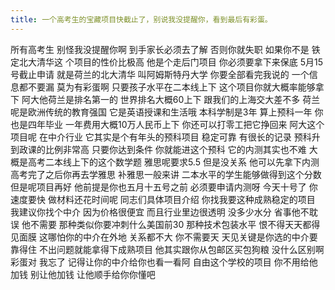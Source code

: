 ```yaml
---
title: 一个高考生的宝藏项目快截止了，别说我没提醒你，看到最后有彩蛋。
---
```

所有高考生
别怪我没提醒你啊
到手家长必须去了解
否则你就失职
如果你不是
铁定北大清华这
个项目的性价比极高
他是个走后门项目
你必须要拿下来保底
5月15号截止申请
就是荷兰的北大清华
叫阿姆斯特丹大学
你要全部看完我说的
一个信息都不要漏
莫为有彩蛋啊
只要孩子水平在二本线上下
这个项目你就大概率能够拿下
阿大他荷兰是排名第一的
世界排名大概60上下
跟我们的上海交大差不多
荷兰呢是欧洲传统的教育强国
它是英语授课和生活哦
本科学制是3年
算上预科一年
你也是四年毕业
一年费用大概10万人民币上下
你还可以打零工把它挣回来
阿大这个项目呢
在中介行业
它其实是个有年头的预科项目
稳定可靠
有很长的记录
预科升到政课的比例非常高
只要你达到条件
你就能进这个预科
它的内测其实也不难
大概是高考二本线上下的这个数学题
雅思呢要求5.5
但是没关系
他可以先拿下内测
高考完了之后你再去学雅思
补雅思一般来讲
二本水平的学生能够做得到这个分数
但是呢项目再好
他前提是你也五月十五号之前
必须要申请内测呀
今天十号了
你速度要快
做材料还花时间呢
同志们具体项目介绍
你找我要这种成熟稳定的项目
我建议你找个中介
因为价格很便宜
而且行业里边很透明
没多少水分
省事他不耽误
他不需要
那种类似你要冲刺什么美国前30
那种技术包装水平
恨不得天天都得见面膜
这哪怕你的中介在外地
关系都不大
你不需要天
天见关键是你选的中介要靠得住
不出问题就能拿得下成熟项目
他其实跟你从包邮区买包狗粮
没什么区别啊
彩蛋对
我忘了
记得让你的中介给你也看一看阿
自由这个学校的项目
你不用给他加钱
别让他加钱
让他顺手给你你懂吧
